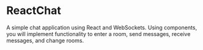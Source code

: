 # ReactChat

A simple chat application using React and WebSockets. Using components, you will implement functionality to enter a room, send messages, receive messages, and change rooms.
